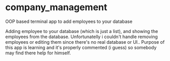 # company_management
OOP based terminal app to add employees to your database

Adding employee to your database (which is just a list), and showing the employees from the database. Unfortunatelly i couldn't handle removing employees or 
editing them since there's no real database or UI.. Purpose of this app is learning and it's properly commented (i guess) so somebody may find there help for himself.

